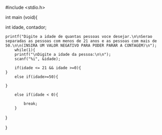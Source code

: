 #include <stdio.h>

int main (void){

 int idade, contador;
 
 
	printf("Digite a idade de quantas pessoas voce desejar.\n\nSerao separadas as pessoas com menos de 21 anos e as pessoas com mais de 50.\n\n(INSIRA UM VALOR NEGATIVO PARA PODER PARAR A CONTAGEM)\n");
		while(1){
		printf("\nDigite a idade da pessoa:\n\n");
		scanf("%i", &idade);
		
		if(idade <= 21 && idade >=0){
	}
		else if(idade>=50){
			
	}

		else if(idade < 0){
			
			break;
		}
}




}
